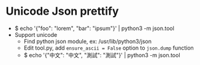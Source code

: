 Unicode Json prettify
=====
* $ echo '{"foo": "lorem", "bar": "ipsum"}' | python3 -m json.tool
* Support unicode
    * Find python json module, ex: /usr/lib/python3/json
    * Edit tool.py, add `ensure_ascii = False` option to `json.dump` function
    * $ echo '{"中文": "中文", "測試": "測試"}' | python3 -m json.tool
